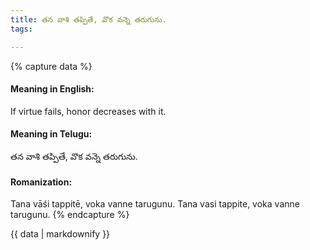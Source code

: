 ```yaml
---
title: తన వాశి తప్పితే, వొక వన్నె తరుగును.
tags:

---
```


{% capture data %}
#### Meaning in English:
If virtue fails, honor decreases with it.

#### Meaning in Telugu:
తన వాశి తప్పితే, వొక వన్నె తరుగును.

#### Romanization:
Tana vāśi tappitē, voka vanne tarugunu.
Tana vasi tappite, voka vanne tarugunu.
{% endcapture %}

{{ data | markdownify }}

